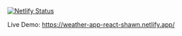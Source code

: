 [![Netlify Status](https://api.netlify.com/api/v1/badges/8e41bd4b-d5e3-4558-913d-cd7ecb3dad65/deploy-status)](https://app.netlify.com/sites/weather-app-react-shawn/deploys)

Live Demo: https://weather-app-react-shawn.netlify.app/
